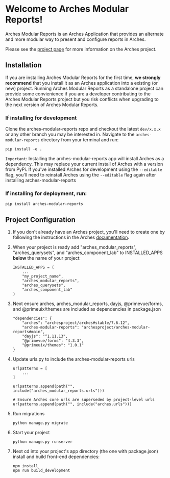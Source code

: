 # Welcome to Arches Modular Reports!

Arches Modular Reports is an Arches Application that provides an alternate and more modular way to present and configure reports in Arches. 


Please see the [project page](http://archesproject.org/) for more information on the Arches project.


## Installation

If you are installing Arches Modular Reports for the first time, **we strongly recommend** that you install it as an Arches application into a existing (or new) project. Running Arches Modular Reports as a standalone project can provide some convienience if you are a developer contributing to the Arches Modular Reports project but you risk conflicts when upgrading to the next version of Arches Modular Reports.  

### If installing for development
Clone the arches-modular-reports repo and checkout the latest `dev/x.x.x` or any other branch you may be interested in. 
Navigate to the `arches-modular-reports` directory from your terminal and run:
 ```
pip install -e .
 ```

`Important`: Installing the arches-modular-reports app will install Arches as a dependency. This may replace your current install of Arches with a version from PyPi. If you've installed Arches for development using the `--editable` flag, you'll need to reinstall Arches using the `--editable` flag again after installing arches-modular-reports

### If installing for deployment, run:
```
pip install arches-modular-reports
```


## Project Configuration

1. If you don't already have an Arches project, you'll need to create one by following the instructions in the Arches [documentation](http://archesproject.org/documentation/).

2. When your project is ready add "arches_modular_reports", "arches_querysets", and "arches_component_lab" to INSTALLED_APPS **below** the name of your project:
    ```
    INSTALLED_APPS = (
        ...
        "my_project_name",
        "arches_modular_reports",
        "arches_querysets",
        "arches_component_lab"
    )
    ```

3. Next ensure arches, arches_modular_reports, dayjs, @primevue/forms, and @primeuix/themes are included as dependencies in package.json
    ```
    "dependencies": {
        "arches": "archesproject/arches#stable/7.6.12",
        "arches-modular-reports": "archesproject/arches-modular-reports#main",
        "dayjs": "^1.11.13",
        "@primevue/forms": "4.3.3",
        "@primeuix/themes": "1.0.1"
    }
    ```

4. Update urls.py to include the arches-modular-reports urls
    ```
    urlpatterns = [
        ...
    ]

    urlpatterns.append(path("", include("arches_modular_reports.urls")))

    # Ensure Arches core urls are superseded by project-level urls
    urlpatterns.append(path("", include("arches.urls")))

    ```

5. Run migrations
    ```
    python manage.py migrate
    ```

6. Start your project
    ```
    python manage.py runserver
    ```

7. Next cd into your project's app directory (the one with package.json) install and build front-end dependencies:
    ```
    npm install
    npm run build_development
    ```